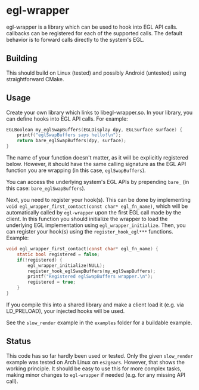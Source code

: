 # egl-wrapper

egl-wrapper is a library which can be used to hook into EGL API calls.
callbacks can be registered for each of the supported calls.
The default behavior is to forward calls directly to the system's EGL.

## Building

This should build on Linux (tested) and possibly Android (untested)
using straightforward CMake.

## Usage

Create your own library which links to libegl-wrapper.so. In your 
library, you can define hooks into EGL API calls. For example:

```c
EGLBoolean my_eglSwapBuffers(EGLDisplay dpy, EGLSurface surface) {
    printf("eglSwapBuffers says hello!\n");
    return bare_eglSwapBuffers(dpy, surface);
}
```

The name of your function doesn't matter, as it will be explicitly
registered below. However, it should have the same calling signature
as the EGL API function you are wrapping (in this case, `eglSwapBuffers`).

You can access the underlying system's EGL APIs by prepending `bare_`
(in this case: `bare_eglSwapBuffers`).

Next, you need to register your hook(s). This can be done by implementing
`void egl_wrapper_first_contact(const char* egl_fn_name)`, which will be
automatically called by `egl-wrapper` upon the first EGL call made by the
client. In this function you should initialize the wrapper to load the
underlying EGL implementation using `egl_wrapper_initialize`. Then, you
can register your hook(s) using the `register_hook_egl***` functions.
Example:

```c
void egl_wrapper_first_contact(const char* egl_fn_name) {
    static bool registered = false;
    if(!registered) {
        egl_wrapper_initialize(NULL);
        register_hook_eglSwapBuffers(my_eglSwapBuffers);
        printf("Registered eglSwapBuffers wrapper.\n");
        registered = true;
    }
}
```

If you compile this into a shared library and make a client load it
(e.g. via LD_PRELOAD), your injected hooks will be used.

See the `slow_render` example in the `examples` folder for a buildable
example.

## Status

This code has so far hardly been used or tested. Only the given `slow_render`
example was tested on Arch Linux on `es2gears`. However, that shows the 
working principle. It should be easy to use this for more complex tasks,
making minor changes to `egl-wrapper` if needed (e.g. for any missing API
call).
